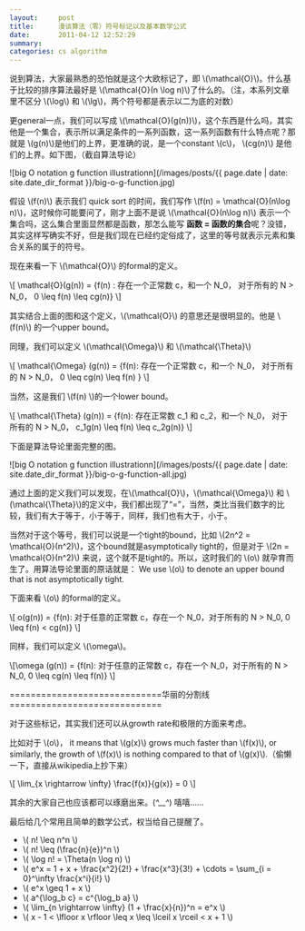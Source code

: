 ```yaml
---
layout:     post
title:      漫谈算法（零）符号标记以及基本数学公式
date:       2011-04-12 12:52:29
summary:    
categories: cs algorithm
---
```


说到算法，大家最熟悉的恐怕就是这个大欧标记了，即 \\(\mathcal{O}\\)。什么基于比较的排序算法最好是 \\(\mathcal{O}(n \log n)\\)了什么的。（注，本系列文章里不区分 \\(\log\\) 和 \\(\lg\\)，两个符号都是表示以二为底的对数）

更general一点，我们可以写成 \\(\mathcal{O}(g(n))\\)，这个东西是什么吗，其实他是一个集合，表示所以满足条件的一系列函数，这一系列函数有什么特点呢？那就是 \\(g(n)\\)是他们的上界，更准确的说，是一个constant \\(c\\)， \\(cg(n)\\) 是他们的上界。如下图，（截自算法导论）

![big O notation g function illustrationn](/images/posts/{{ page.date | date: site.date_dir_format }}/big-o-g-function.jpg)

假设 \\(f(n)\\) 表示我们 quick sort 的时间，我们写作 \\(f(n) = \mathcal{O}(n\log n)\\)，这时候你可能要问了，刚才上面不是说 \\(\mathcal{O}(n\log n)\\) 表示一个集合吗，这么集合里面显然都是函数，那怎么能写 **函数 = 函数的集合**呢？没错，其实这样写确实不好，但是我们现在已经约定俗成了，这里的等号就表示元素和集合关系的属于的符号。

现在来看一下 \\(\mathcal{O}\\) 的formal的定义。

\\[ \mathcal{O}(g(n)) = {f(n) : 存在一个正常数 c，和一个 N_0， 对于所有的 N > N_0， 0 \leq f(n) \leq cg(n)} \\]

其实结合上面的图和这个定义，\\(\mathcal{O}\\) 的意思还是很明显的。他是 \\(f(n)\\) 的一个upper bound。

同理，我们可以定义 \\(\mathcal{\Omega}\\) 和 \\(\mathcal{\Theta}\\)

\\[ \mathcal{\Omega} (g(n)) = {f(n): 存在一个正常数 c，和一个 N_0， 对于所有的 N > N_0， 0 \leq cg(n) \leq f(n) } \\]

当然，这是我们 \\(f(n) \\)的一个lower bound。

\\[ \mathcal{\Theta} (g(n)) = {f(n): 存在正常数 c_1 和 c_2，和一个 N_0， 对于所有的 N > N_0， c_1g(n) \leq f(n) \leq c_2g(n)} \\]

下面是算法导论里面完整的图。


![big O notation g function illustrationn](/images/posts/{{ page.date | date: site.date_dir_format }}/big-o-g-function-all.jpg)



通过上面的定义我们可以发现，在\\(\mathcal{O}\\)，\\(\mathcal{\Omega}\\) 和 \\(\mathcal{\Theta}\\)的定义中，我们都出现了“=”，当然，类比当我们数字的比较，我们有大于等于，小于等于，同样，我们也有大于，小于。

当然对于这个等号，我们可以说是一个tight的bound，比如 \\(2n^2 = \mathcal{O}(n^2)\\)，这个bound就是asymptotically tight的，但是对于 \\(2n = \mathcal{O}(n^2)\\) 来说，这个就不是tight的。所以，这时我们的 \\(o\\) 就孕育而生了。用算法导论里面的原话就是： We use \\(o\\) to denote an upper bound that is not asymptotically tight.

下面来看 \\(o\\) 的formal的定义。

\\[ o(g(n)) = {f(n): 对于任意的正常数 c，存在一个 N_0，对于所有的 N > N_0, 0 \leq f(n) < cg(n)} \\]

同样，我们可以定义 \\(\omega\\)。

\\[\omega (g(n)) = {f(n): 对于任意的正常数 c，存在一个 N_0，对于所有的 N > N_0, 0 \leq cg(n) \leq f(n)} \\]

=============================华丽的分割线=============================

对于这些标记，其实我们还可以从growth rate和极限的方面来考虑。

比如对于 \\(o\\)， it means that \\(g(x)\\) grows much faster than \\(f(x)\\), or similarly, the growth of \\(f(x)\\) is nothing compared to that of \\(g(x)\\).（偷懒一下，直接从wikipedia上抄下来）

\\[ \lim_{x \rightarrow \infty} \frac{f(x)}{g(x)} = 0 \\]


其余的大家自己也应该都可以琢磨出来。(*^__^*) 嘻嘻……

最后给几个常用且简单的数学公式，权当给自己提醒了。


* \\( n! \leq n^n \\)
* \\( n! \leq (\frac{n}{e})^n \\)
* \\( \log n! = \Theta(n \log n) \\)
* \\( e^x = 1 + x + \frac{x^2}{2!} + \frac{x^3}{3!} + \cdots = \sum_{i = 0}^\infty \frac{x^i}{i!} \\)
* \\( e^x \geq 1 + x \\)
* \\( a^{\log_b c} = c^{\log_b a} \\)
* \\( \lim_{n \rightarrow \infty} (1 + \frac{x}{n})^n = e^x \\)
* \\( x - 1 < \lfloor x \rfloor \leq x \leq \lceil x \rceil  < x + 1 \\)







